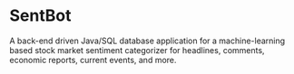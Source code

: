 # SentBot
A back-end driven Java/SQL database application for a machine-learning based stock market sentiment categorizer for headlines, comments, economic reports, current events, and more.
